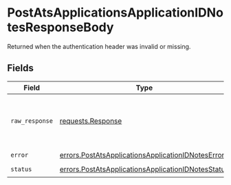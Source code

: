 # PostAtsApplicationsApplicationIDNotesResponseBody

Returned when the authentication header was invalid or missing.


## Fields

| Field                                                                                                                    | Type                                                                                                                     | Required                                                                                                                 | Description                                                                                                              |
| ------------------------------------------------------------------------------------------------------------------------ | ------------------------------------------------------------------------------------------------------------------------ | ------------------------------------------------------------------------------------------------------------------------ | ------------------------------------------------------------------------------------------------------------------------ |
| `raw_response`                                                                                                           | [requests.Response](https://requests.readthedocs.io/en/latest/api/#requests.Response)                                    | :heavy_minus_sign:                                                                                                       | Raw HTTP response; suitable for custom response parsing                                                                  |
| `error`                                                                                                                  | [errors.PostAtsApplicationsApplicationIDNotesError](../../models/errors/postatsapplicationsapplicationidnoteserror.md)   | :heavy_check_mark:                                                                                                       | N/A                                                                                                                      |
| `status`                                                                                                                 | [errors.PostAtsApplicationsApplicationIDNotesStatus](../../models/errors/postatsapplicationsapplicationidnotesstatus.md) | :heavy_check_mark:                                                                                                       | N/A                                                                                                                      |